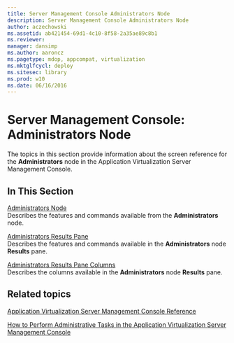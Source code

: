 ```yaml
---
title: Server Management Console Administrators Node
description: Server Management Console Administrators Node
author: aczechowski
ms.assetid: ab421454-69d1-4c10-8f58-2a35ae89c8b1
ms.reviewer: 
manager: dansimp
ms.author: aaroncz
ms.pagetype: mdop, appcompat, virtualization
ms.mktglfcycl: deploy
ms.sitesec: library
ms.prod: w10
ms.date: 06/16/2016
---
```



# Server Management Console: Administrators Node


The topics in this section provide information about the screen reference for the **Administrators** node in the Application Virtualization Server Management Console.

## In This Section


<a href="" id="administrators-node"></a>[Administrators Node](administrators-node.md)  
Describes the features and commands available from the **Administrators** node.

<a href="" id="administrators-results-pane"></a>[Administrators Results Pane](administrators-results-pane.md)  
Describes the features and commands available in the **Administrators** node **Results** pane.

<a href="" id="administrators-results-pane-columns"></a>[Administrators Results Pane Columns](administrators-results-pane-columns.md)  
Describes the columns available in the **Administrators** node **Results** pane.

## Related topics


[Application Virtualization Server Management Console Reference](application-virtualization-server-management-console-reference.md)

[How to Perform Administrative Tasks in the Application Virtualization Server Management Console](how-to-perform-administrative-tasks-in-the-application-virtualization-server-management-console.md)

 

 





